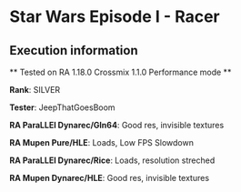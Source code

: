 # Star Wars Episode I - Racer 

## Execution information

** Tested on RA 1.18.0 Crossmix 1.1.0 Performance mode **

**Rank**: SILVER

**Tester**: JeepThatGoesBoom


**RA ParaLLEl Dynarec/Gln64**: Good res, invisible textures

**RA Mupen Pure/HLE**: Loads, Low FPS Slowdown

**RA ParaLLEl Dynarec/Rice**: Loads, resolution streched

**RA Mupen Dynarec/HLE**: Good res, invisible textures